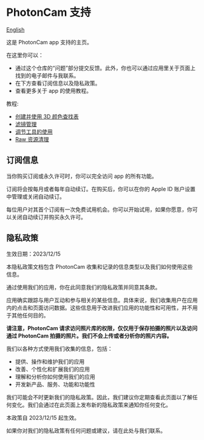 # PhotonCam 支持

[English](https://github.com/JuniperPhoton/PhotonCam.Support/blob/main/README.md)

这是 PhotonCam app 支持的主页。

在这里你可以：

- 通过这个仓库的“问题”部分提交反馈。此外，你也可以通过应用里关于页面上找到的电子邮件与我联系。
- 在下方查看订阅信息以及隐私政策。
- 查看更多关于 app 的使用教程。

教程:
- [创建并使用 3D 颜色查找表](https://github.com/JuniperPhoton/PhotonCam.Support/blob/main/Tutorials-ZHS/Luts.md)
- [滤镜管理](https://github.com/JuniperPhoton/PhotonCam.Support/blob/main/Tutorials-ZHS/ManageFilters.md)
- [调节工具的使用](https://github.com/JuniperPhoton/PhotonCam.Support/blob/main/Tutorials-ZHS/AdvanceTools.md)
- [Raw 资源清理](https://github.com/JuniperPhoton/PhotonCam.Support/blob/main/Tutorials-ZHS/RawCleanup.md)


## 订阅信息

当你购买订阅或永久许可时，你可以完全访问 app 的所有功能。

订阅将会按每月或者每年自动续订。在购买后，你可以在你的 Apple ID 账户设置中管理或关闭自动续订。

每位用户对其首个订阅有一次免费试用机会。你可以开始试用，如果你愿意，你可以关闭自动续订并购买永久许可。

## 隐私政策

生效日期：2023/12/15

本隐私政策文档包含 PhotonCam 收集和记录的信息类型以及我们如何使用这些信息。

通过使用我们的应用，你在此同意我们的隐私政策并同意其条款。

应用确实跟踪与用户互动和参与相关的某些信息。具体来说，我们收集用户在应用内的点击和页面访问数据。这些信息用于改进我们应用的功能性和可用性，并不用于其他任何目的。

**请注意，PhotonCam 请求访问照片库的权限，仅仅用于保存拍摄的照片以及访问通过 PhotonCam 拍摄的照片。我们不会上传或者分析你的照片内容。**

我们以各种方式使用我们收集的信息，包括：

- 提供、操作和维护我们的应用
- 改善、个性化和扩展我们的应用
- 理解和分析你如何使用我们的应用
- 开发新产品、服务、功能和功能性

我们可能会不时更新我们的隐私政策。因此，我们建议你定期查看此页面以了解任何变化。我们会通过在此页面上发布新的隐私政策来通知你任何变化。

本政策自 2023/12/15 起生效。

如果你对我们的隐私政策有任何问题或建议，请在此处与我们联系。
